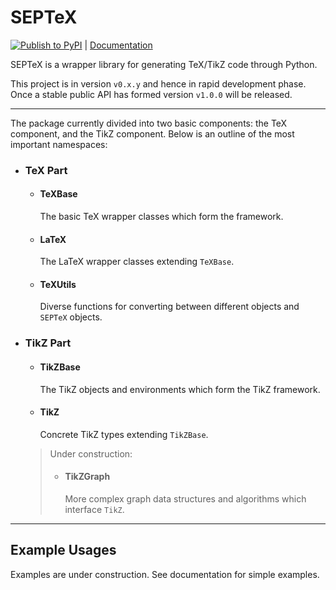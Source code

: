 # SEPTeX

[![Publish to PyPI](https://github.com/MarcelSimader/SEPTeX/actions/workflows/python-publish.yml/badge.svg)](https://github.com/MarcelSimader/SEPTeX/actions/workflows/python-publish.yml)
|  [Documentation](https://marcelsimader.github.io/SEPTeX/)

SEPTeX is a wrapper library for generating TeX/TikZ code through Python.

This project is in version ``v0.x.y`` and hence in rapid development phase. Once a stable public API has formed version ``v1.0.0`` will be released.

---

The package currently divided into two basic components: the TeX component, and the TikZ component. Below is an outline of the most important namespaces:

- ### TeX Part

  - #### TeXBase
    The basic TeX wrapper classes which form the framework.
  - #### LaTeX
    The LaTeX wrapper classes extending ``TeXBase``.
  - #### TeXUtils
    Diverse functions for converting between different objects and ``SEPTeX`` objects.

- ### TikZ Part

  - #### TikZBase
    The TikZ objects and environments which form the TikZ framework.
  - #### TikZ
    Concrete TikZ types extending ``TikZBase``.

  > Under construction:
  > - #### TikZGraph
  >   More complex graph data structures and algorithms which interface ``TikZ``.

---

## Example Usages

Examples are under construction. See documentation for simple examples.
